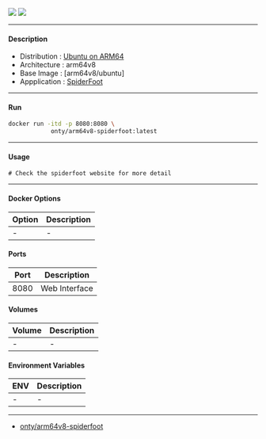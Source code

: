 [![](https://images.microbadger.com/badges/version/onty/arm64v8-spiderfoot.svg)](https://microbadger.com/images/onty/arm64v8-spiderfoot "Get your own version badge on microbadger.com")
[![](https://images.microbadger.com/badges/image/onty/arm64v8-spiderfoot.svg)](https://microbadger.com/images/onty/arm64v8-spiderfoot "Get your own image badge on microbadger.com")

----------------------------------------
#### Description
* Distribution : [Ubuntu on ARM64](https://www.ubuntu.org/)
* Architecture : arm64v8
* Base Image   : [arm64v8/ubuntu]
* Appplication : [SpiderFoot](https://spiderfoot.net/)



----------------------------------------
#### Run
```sh
docker run -itd -p 8080:8080 \
            onty/arm64v8-spiderfoot:latest
```



----------------------------------------
#### Usage
```
# Check the spiderfoot website for more detail
```



----------------------------------------
#### Docker Options
| Option             | Description                                      |
|--------------------|--------------------------------------------------|
| -                  | -                                                |


#### Ports
| Port               | Description                                      |
|--------------------|--------------------------------------------------|
| 8080               | Web Interface                                    |


#### Volumes
| Volume             | Description                                      |
|--------------------|--------------------------------------------------|
| -                  | -                                                |


#### Environment Variables
| ENV                | Description                                      |
|--------------------|--------------------------------------------------|
| -                  | -                                                |



----------------------------------------
* [onty/arm64v8-spiderfoot](https://hub.docker.com/r/onty/arm64v8-spiderfoot/)
